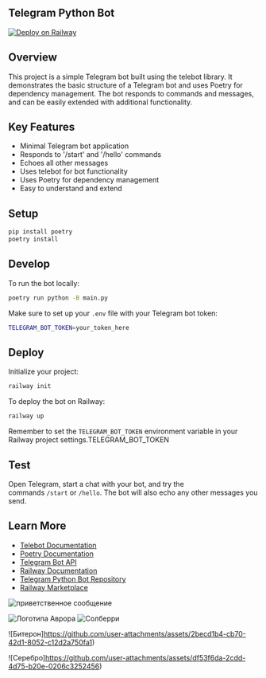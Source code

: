 ## Telegram Python Bot

[![Deploy on Railway](https://railway.app/button.svg)](https://railway.app/template/a0ln90?referralCode=CODE)

## Overview

This project is a simple Telegram bot built using the telebot library. It demonstrates the basic structure of a Telegram bot and uses Poetry for dependency management. The bot responds to commands and messages, and can be easily extended with additional functionality.

## Key Features

- Minimal Telegram bot application
- Responds to '/start' and '/hello' commands
- Echoes all other messages
- Uses telebot for bot functionality
- Uses Poetry for dependency management
- Easy to understand and extend

## Setup

```bash
pip install poetry
poetry install
```

## Develop

To run the bot locally:

```bash
poetry run python -B main.py
```

Make sure to set up your `.env` file with your Telegram bot token:

```bash
TELEGRAM_BOT_TOKEN=your_token_here
```

## Deploy

Initialize your project:

```bash
railway init
```

To deploy the bot on Railway:

```bash
railway up
```

Remember to set the `TELEGRAM_BOT_TOKEN` environment variable in your Railway project settings.TELEGRAM_BOT_TOKEN

## Test

Open Telegram, start a chat with your bot, and try the commands `/start` or `/hello`. The bot will also echo any other messages you send.

## Learn More

- [Telebot Documentation](https://pypi.org/project/pyTelegramBotAPI/)
- [Poetry Documentation](https://python-poetry.org/docs/)
- [Telegram Bot API](https://core.telegram.org/bots/api)
- [Railway Documentation](https://docs.railway.app/)
- [Telegram Python Bot Repository](https://github.com/aeither/telegram-bot-python/)
- [Railway Marketplace](https://railway.app/template/a0ln90)

  
![приветственное сообщение](https://github.com/user-attachments/assets/474d0575-01ed-45cc-8253-5e35bccda672) 

![Логотипа Аврора](https://github.com/user-attachments/assets/832593ee-2617-4ef6-9656-ff4d4f9506b8)
![Солберри](https://github.com/user-attachments/assets/ac7b0dcc-2786-4c3e-b2bb-49e2d5c5af64)


![Битерон]https://github.com/user-attachments/assets/2becd1b4-cb70-42d1-8052-c12d2a750fa1)

![Серебро]https://github.com/user-attachments/assets/df53f6da-2cdd-4d75-b20e-0206c3252456)


